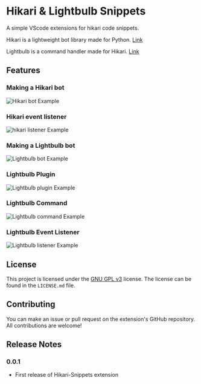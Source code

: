# Hikari & Lightbulb Snippets

A simple VScode extensions for hikari code snippets.

Hikari is a lightweight bot library made for Python. [Link](https://github.com/hikari-py/hikari)

Lightbulb is a command handler made for Hikari. [Link](https://github.com/tandemdude/hikari-lightbulb)

## Features

### Making a Hikari bot

![Hikari bot Example](https://i.imgur.com/jBGyxLG.gif)

### Hikari event listener

![hikari listener Example](https://i.imgur.com/vFnhQht.gif)

### Making a Lightbulb bot

![Lightbulb bot Example](https://i.imgur.com/y9EHFCc.gif)

### Lightbulb Plugin

![Lightbulb plugin Example](https://i.imgur.com/F1PeGGu.gif)

### Lightbulb Command

![Lightbulb command Example](https://i.imgur.com/8NA4dGU.gif)

### Lightbulb Event Listener

![Lightbulb listener Example](https://i.imgur.com/8mmTSwy.gif)

## License

This project is licensed under the [GNU GPL v3](https://www.gnu.org/licenses/gpl-3.0.html) license. The license can be found in the `LICENSE.md` file.

## Contributing

You can make an issue or pull request on the extension's GitHub repository.
All contributions are welcome!

## Release Notes

### 0.0.1

- First release of Hikari-Snippets extension
